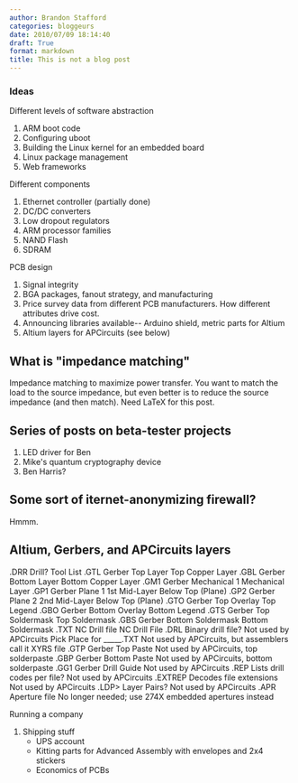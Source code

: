 ```yaml
---
author: Brandon Stafford
categories: bloggeurs
date: 2010/07/09 18:14:40
draft: True
format: markdown
title: This is not a blog post
---
```


### Ideas ###


Different levels of software abstraction

1. ARM boot code
2. Configuring uboot
3. Building the Linux kernel for an embedded board
4. Linux package management
5. Web frameworks

Different components

1. Ethernet controller (partially done)
2. DC/DC converters
3. Low dropout regulators
4. ARM processor families
5. NAND Flash
6. SDRAM

PCB design

1. Signal integrity
2. BGA packages, fanout strategy, and manufacturing
3. Price survey data from different PCB manufacturers. How different attributes drive cost.
4. Announcing libraries available-- Arduino shield, metric parts for Altium
5. Altium layers for APCircuits (see below)

## What is "impedance matching" ##
Impedance matching to maximize power transfer. You want to match the load to the source impedance, but even better is to reduce the source impedance (and then match). Need LaTeX for this post.

## Series of posts on beta-tester projects ##
1. LED driver for Ben
2. Mike's quantum cryptography device
3. Ben Harris?

## Some sort of iternet-anonymizing firewall? ##

Hmmm. 

## Altium, Gerbers, and APCircuits layers ##
.DRR	Drill?						Tool List
.GTL	Gerber Top Layer			Top Copper Layer
.GBL	Gerber Bottom Layer			Bottom Copper Layer
.GM1	Gerber Mechanical 1			Mechanical Layer
.GP1	Gerber Plane 1				1st Mid-Layer Below Top (Plane)
.GP2	Gerber Plane 2				2nd Mid-Layer Below Top (Plane)
.GTO	Gerber Top Overlay			Top Legend
.GBO	Gerber Bottom Overlay		Bottom Legend
.GTS	Gerber Top Soldermask		Top Soldermask
.GBS	Gerber Bottom Soldermask	Bottom Soldermask
.TXT	NC Drill file				NC Drill File
.DRL	Binary drill file?			Not used by APCircuits
Pick Place for _____.TXT			Not used by APCircuits, but assemblers call it XYRS file
.GTP	Gerber Top Paste			Not used by APCircuits, top solderpaste
.GBP	Gerber Bottom Paste			Not used by APCircuits, bottom solderpaste
.GG1	Gerber Drill Guide			Not used by APCircuits
.REP	Lists drill codes per file?	Not used by APCircuits
.EXTREP Decodes file extensions		Not used by APCircuits
.LDP>	Layer Pairs?				Not used by APCircuits
.APR	Aperture file				No longer needed; use 274X embedded apertures instead

Running a company
1. Shipping stuff
	* UPS account
	* Kitting parts for Advanced Assembly with envelopes and 2x4 stickers
	* Economics of PCBs